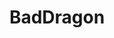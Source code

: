 ---
title: BadDragon
crosslinks:
- livven
- SexToys
- Incels
- BDSMcommunity
- succulents
- unexpectedfactorial
- lego
- CattieCandescent
- HoleWreckers
- distension
- UPS
- cattiecandescent
- vidme
- ProCSS
- SpankSafe
---